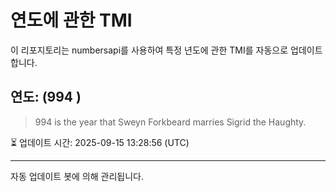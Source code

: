 
# 연도에 관한 TMI

이 리포지토리는 numbersapi를 사용하여 특정 년도에 관한 TMI를 자동으로 업데이트합니다.

## 연도: (994 )
> 994 is the year that Sweyn Forkbeard marries Sigrid the Haughty.

⏳ 업데이트 시간: 2025-09-15 13:28:56 (UTC)

---
자동 업데이트 봇에 의해 관리됩니다.
